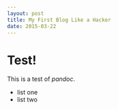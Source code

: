 ```yaml
---
layout: post
title: My First Blog Like a Hacker
date: 2015-03-22
---
```


# Test!

This is a test of *pandoc*.

- list one
- list two